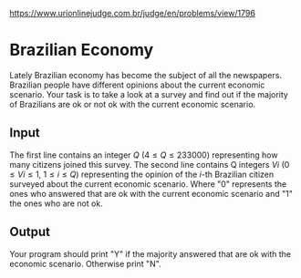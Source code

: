 https://www.urionlinejudge.com.br/judge/en/problems/view/1796

# Brazilian Economy

Lately Brazilian economy has become the subject of all the newspapers.
Brazilian people have different opinions about the current economic scenario.
Your task is to take a look at a survey and find out if the majority of
Brazilians are ok or not ok with the current economic scenario.

## Input

The first line contains an integer $Q$ ($4 \leq Q \leq 233000$) representing
how many citizens joined this survey. The second line contains Q integers $Vi$
($0 \leq Vi \leq 1$, $1 \leq i \leq Q$) representing the opinion of the $i$-th
Brazilian citizen surveyed about the current economic scenario. Where "0"
represents the ones who answered that are ok with the current economic
scenario and "1" the ones who are not ok.

## Output

Your program should print "Y" if the majority answered that are ok with the
economic scenario. Otherwise print "N".
